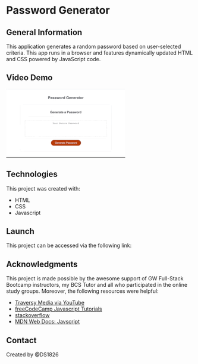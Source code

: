 # Password Generator 

## General Information
This application generates a random password based on user-selected criteria. This app runs in a browser and features dynamically updated HTML and CSS powered by JavaScript code. 

## Video Demo
![Password Generator Demo](pswd-demo.gif)

## Technologies
This project was created with: 
* HTML
* CSS
* Javascript

## Launch
This project can be accessed via the following link: 

## Acknowledgments
This project is made possible by the awesome support of GW Full-Stack Bootcamp instructors, my BCS Tutor and all who participated in the online study groups. Moreover, the following resources were helpful:

* [Traversy Media via YouTube](https://www.youtube.com/channel/UC29ju8bIPH5as8OGnQzwJyA)
* [freeCodeCamp Javascript Tutorials](https://www.freecodecamp.org)
* [stackoverflow](https://stackoverflow.com)
* [MDN Web Docs: Javscript](https://developer.mozilla.org/en-US/docs/Web/JavaScript)

## Contact
Created by @DS1826
